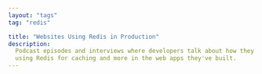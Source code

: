 ```yaml
---
layout: "tags"
tag: "redis"

title: "Websites Using Redis in Production"
description:
  Podcast episodes and interviews where developers talk about how they are
  using Redis for caching and more in the web apps they've built.
---
```

